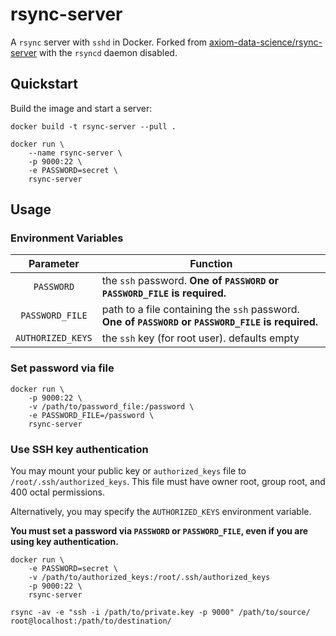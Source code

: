 # rsync-server

A `rsync` server with `sshd` in Docker. Forked from [axiom-data-science/rsync-server](https://github.com/axiom-data-science/rsync-server) with the `rsyncd` daemon disabled.

## Quickstart

Build the image and start a server:

```shell
docker build -t rsync-server --pull .

docker run \
    --name rsync-server \
    -p 9000:22 \
    -e PASSWORD=secret \
    rsync-server
```

## Usage

### Environment Variables

|     Parameter     | Function |
| :---------------: | -------- |
| `PASSWORD`        | the `ssh` password. **One of `PASSWORD` or `PASSWORD_FILE` is required.**|
| `PASSWORD_FILE`   | path to a file containing the `ssh` password. **One of `PASSWORD` or `PASSWORD_FILE` is required.**|
| `AUTHORIZED_KEYS` | the `ssh` key (for root user). defaults empty |

### Set password via file

```shell
docker run \
    -p 9000:22 \
    -v /path/to/password_file:/password \
    -e PASSWORD_FILE=/password \
    rsync-server
```

### Use SSH key authentication

You may mount your public key or
`authorized_keys` file to `/root/.ssh/authorized_keys`. This file
must have owner root, group root, and 400 octal permissions.

Alternatively, you may specify the `AUTHORIZED_KEYS` environment variable.

**You must set a password via `PASSWORD` or `PASSWORD_FILE`, even if you are using key authentication.**

```shell
docker run \
    -e PASSWORD=secret \
    -v /path/to/authorized_keys:/root/.ssh/authorized_keys
    -p 9000:22 \
    rsync-server
```

```shell
rsync -av -e "ssh -i /path/to/private.key -p 9000" /path/to/source/ root@localhost:/path/to/destination/
```
